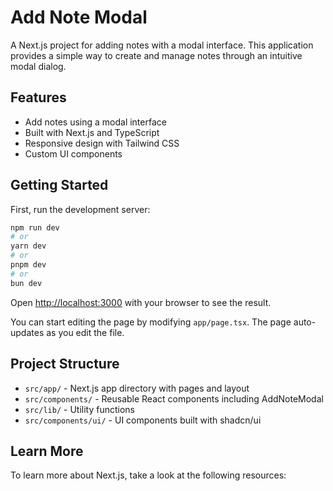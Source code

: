 # Add Note Modal

A Next.js project for adding notes with a modal interface. This application provides a simple way to create and manage notes through an intuitive modal dialog.

## Features

- Add notes using a modal interface
- Built with Next.js and TypeScript
- Responsive design with Tailwind CSS
- Custom UI components

## Getting Started

First, run the development server:

```bash
npm run dev
# or
yarn dev
# or
pnpm dev
# or
bun dev
```

Open [http://localhost:3000](http://localhost:3000/test) with your browser to see the result.

You can start editing the page by modifying `app/page.tsx`. The page auto-updates as you edit the file.

## Project Structure

- `src/app/` - Next.js app directory with pages and layout
- `src/components/` - Reusable React components including AddNoteModal
- `src/lib/` - Utility functions
- `src/components/ui/` - UI components built with shadcn/ui

## Learn More

To learn more about Next.js, take a look at the following resources:




